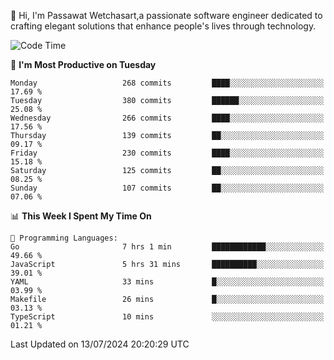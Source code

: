 
👋 Hi, I'm Passawat Wetchasart,a passionate software engineer dedicated to crafting elegant solutions that enhance people's lives through technology.


<!--START_SECTION:waka-->
![Code Time](http://img.shields.io/badge/Code%20Time-1%2C700%20hrs%2059%20mins-blue)

📅 **I'm Most Productive on Tuesday** 

```text
Monday                   268 commits         ████░░░░░░░░░░░░░░░░░░░░░   17.69 % 
Tuesday                  380 commits         ██████░░░░░░░░░░░░░░░░░░░   25.08 % 
Wednesday                266 commits         ████░░░░░░░░░░░░░░░░░░░░░   17.56 % 
Thursday                 139 commits         ██░░░░░░░░░░░░░░░░░░░░░░░   09.17 % 
Friday                   230 commits         ████░░░░░░░░░░░░░░░░░░░░░   15.18 % 
Saturday                 125 commits         ██░░░░░░░░░░░░░░░░░░░░░░░   08.25 % 
Sunday                   107 commits         ██░░░░░░░░░░░░░░░░░░░░░░░   07.06 % 
```


📊 **This Week I Spent My Time On** 

```text
💬 Programming Languages: 
Go                       7 hrs 1 min         ████████████░░░░░░░░░░░░░   49.66 % 
JavaScript               5 hrs 31 mins       ██████████░░░░░░░░░░░░░░░   39.01 % 
YAML                     33 mins             █░░░░░░░░░░░░░░░░░░░░░░░░   03.99 % 
Makefile                 26 mins             █░░░░░░░░░░░░░░░░░░░░░░░░   03.13 % 
TypeScript               10 mins             ░░░░░░░░░░░░░░░░░░░░░░░░░   01.21 % 
```


 Last Updated on 13/07/2024 20:20:29 UTC
<!--END_SECTION:waka-->

<!--
**markpassawat/markpassawat** is a ✨ _special_ ✨ repository because its `README.md` (this file) appears on your GitHub profile.

Here are some ideas to get you started:

- 🔭 I’m currently working on ...
- 🌱 I’m currently learning ...
- 👯 I’m looking to collaborate on ...
- 🤔 I’m looking for help with ...
- 💬 Ask me about ...
- 📫 How to reach me: ...
- 😄 Pronouns: He/Him
- ⚡ Fun fact: ...
-->
